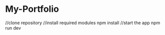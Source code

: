 # My-Portfolio
//clone repository
//install required modules
npm install
//start the app
npm run dev
